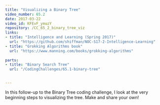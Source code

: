 ```yaml
---
title: "Visualizing a Binary Tree"
video_number: 65.2
date: 2017-03-22
video_id: KFEvF_ymuzY
repository: /CC_65_2_binary_tree_viz
links:
- title: "Intelligence and Learning (Spring 2017)"  
  url: "https://github.com/shiffman/NOC-S17-2-Intelligence-Learning"
- title: "Grokking Algorithms book"  
  url: "https://www.manning.com/books/grokking-algorithms"
  
parts:
- title: "Binary Search Tree"
  url: "/CodingChallenges/65.1-binary-tree"

  
---
```


In this follow-up to the Binary Tree coding challenge, I look at the very beginning steps to visualizing the tree. Make and share your own!


